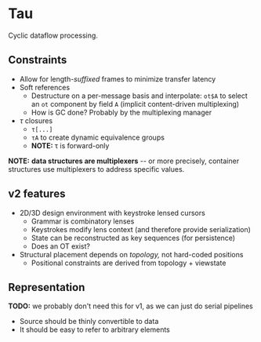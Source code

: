 # Tau
Cyclic dataflow processing.


## Constraints
+ Allow for length-_suffixed_ frames to minimize transfer latency
+ Soft references
  + Destructure on a per-message basis and interpolate: `ot$A` to select an `ot` component by field `A` (implicit content-driven multiplexing)
  + How is GC done? Probably by the multiplexing manager
+ _τ_ closures
  + `τ[...]`
  + `τA` to create dynamic equivalence groups
  + **NOTE:** τ is forward-only

**NOTE:** **data structures are multiplexers** -- or more precisely, container structures use multiplexers to address specific values.


## v2 features
+ 2D/3D design environment with keystroke lensed cursors
  + Grammar is combinatory lenses
  + Keystrokes modify lens context (and therefore provide serialization)
  + State can be reconstructed as key sequences (for persistence)
  + Does an OT exist?
+ Structural placement depends on _topology,_ not hard-coded positions
  + Positional constraints are derived from topology + viewstate


## Representation
**TODO:** we probably don't need this for v1, as we can just do serial pipelines

+ Source should be thinly convertible to data
+ It should be easy to refer to arbitrary elements

